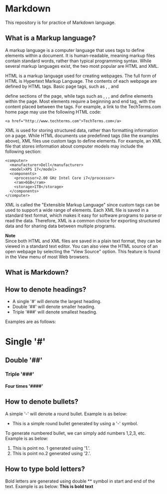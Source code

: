 # Markdown
This repository is for practice of Markdown language.

## What is a Markup language?
A markup language is a computer language that uses tags to define elements within a document. It is human-readable, meaning markup files contain standard words, rather than typical programming syntax. While several markup languages exist, the two most popular are HTML and XML.

HTML is a markup language used for creating webpages. The full form of HTML is Hypertext Markup Language. The contents of each webpage are defined by HTML tags. Basic page tags, such as <head>, <body>, and <div> define sections of the page, while tags such as <table>, <form>, <image>, and <a> define elements within the page. Most elements require a beginning and end tag, with the content placed between the tags. For example, a link to the TechTerms.com home page may use the following HTML code:

`<a href="http://www.techterms.com">TechTerms.com</a>`

XML is used for storing structured data, rather than formatting information on a page. While HTML documents use predefined tags (like the examples above), XML files use custom tags to define elements. For example, an XML file that stores information about computer models may include the following section:

```
<computer>
  <manufacturer>Dell</manufacturer>
  <model>XPS 17</model>
  <components>
    <processor>2.00 GHz Intel Core i7</processor>
    <ram>6GB</ram>
    <storage>1TB</storage>
  </components>
</computer>
```

XML is called the "Extensible Markup Language" since custom tags can be used to support a wide range of elements. Each XML file is saved in a standard text format, which makes it easy for software programs to parse or read the data. Therefore, XML is a common choice for exporting structured data and for sharing data between multiple programs.

**Note**<br>
Since both HTML and XML files are saved in a plain text format, they can be viewed in a standard text editor. You can also view the HTML source of an open webpage by selecting the "View Source" option. This feature is found in the View menu of most Web browsers.


## What is Markdown?


## How to denote headings?
- A single '#' will denote the largest heading.
- Double '##' will denote smaller heading.
- Triple '###' will denote smallest heading.

Examples are as follows:
# Single '#'
## Double '##'
### Triple '###'
#### Four times '####'

## How to denote bullets?
A simple '-' will denote a round bullet. Example is as below:
- This is a simple round bullet generated by using a '-' symbol.

To generate numbered bullet, we can simply add numbers 1,2,3, etc. Example is as below:
1. This is point no. 1 generated using '1.'.
2. This is point no.2 generated using '2.'.

## How to type bold letters?
Bold letters are generated using double ** symbol in start and end of the text. Example is as below:
**This is bold text**



